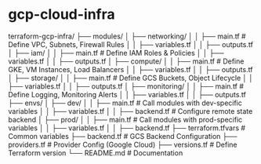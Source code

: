 # gcp-cloud-infra
terraform-gcp-infra/
├── modules/
│   ├── networking/
│   │   ├── main.tf  # Define VPC, Subnets, Firewall Rules
│   │   ├── variables.tf
│   │   ├── outputs.tf
│   ├── iam/
│   │   ├── main.tf  # Define IAM Roles & Policies
│   │   ├── variables.tf
│   │   ├── outputs.tf
│   ├── compute/
│   │   ├── main.tf  # Define GKE, VM Instances, Load Balancers
│   │   ├── variables.tf
│   │   ├── outputs.tf
│   ├── storage/
│   │   ├── main.tf  # Define GCS Buckets, Object Lifecycle
│   │   ├── variables.tf
│   │   ├── outputs.tf
│   ├── monitoring/
│   │   ├── main.tf  # Define Logging, Monitoring Alerts
│   │   ├── variables.tf
│   │   ├── outputs.tf
├── envs/
│   ├── dev/
│   │   ├── main.tf  # Call modules with dev-specific variables
│   │   ├── variables.tf
│   │   ├── backend.tf  # Configure remote state backend
│   ├── prod/
│   │   ├── main.tf  # Call modules with prod-specific variables
│   │   ├── variables.tf
│   │   ├── backend.tf
├── terraform.tfvars  # Common variables
├── backend.tf  # GCS Backend Configuration
├── providers.tf  # Provider Config (Google Cloud)
├── versions.tf  # Define Terraform version
└── README.md  # Documentation
